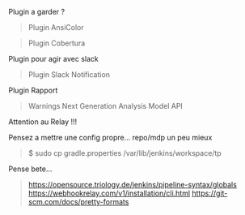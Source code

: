 Plugin a garder ?
> Plugin AnsiColor

> Plugin Cobertura

Plugin pour agir avec slack
> Plugin Slack Notification

Plugin Rapport
> Warnings Next Generation
> Analysis Model API

Attention au Relay !!!

Pensez a mettre une config propre... repo/mdp un peu mieux
> $ sudo cp gradle.properties /var/lib/jenkins/workspace/tp

Pense bete...
> https://opensource.triology.de/jenkins/pipeline-syntax/globals
> https://webhookrelay.com/v1/installation/cli.html
> https://git-scm.com/docs/pretty-formats
